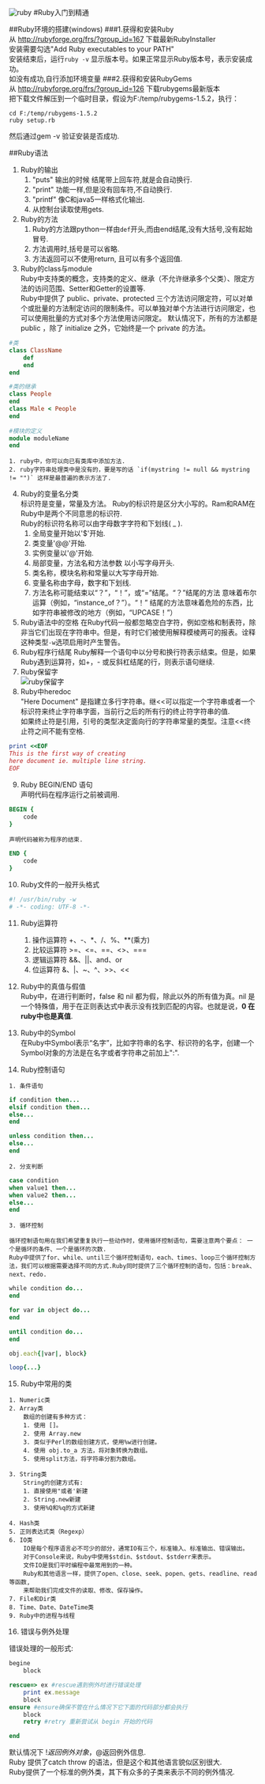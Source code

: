 ![ruby](./res/YyupAwF.jpg)
#Ruby入门到精通

##Ruby环境的搭建(windows)
###1.获得和安装Ruby  
从 http://rubyforge.org/frs/?group_id=167 下载最新RubyInstaller    
安装需要勾选"Add Ruby executables to your PATH"  
安装结束后，运行`ruby -v` 显示版本号。如果正常显示Ruby版本号，表示安装成功。  
如没有成功,自行添加环境变量
###2.获得和安装RubyGems  
从 http://rubyforge.org/frs/?group_id=126 下载rubygems最新版本  
把下载文件解压到一个临时目录，假设为F:/temp/rubygems-1.5.2，执行：  

	cd F:/temp/rubygems-1.5.2  
	ruby setup.rb
  
然后通过gem -v 验证安装是否成功.  


##Ruby语法

1. Ruby的输出  
	1. "puts" 输出的时候 结尾带上回车符,就是会自动换行.   
	2. "print" 功能一样,但是没有回车符,不自动换行.   
	3. "printf" 像C和java5一样格式化输出.  
	4. 从控制台读取使用gets.  
2. Ruby的方法
	1. Ruby的方法跟python一样由`def`开头,而由end结尾,没有大括号,没有起始冒号.  
	2. 方法调用时,括号是可以省略.
    3. 方法返回可以不使用return, 且可以有多个返回值.
3. Ruby的class与module  
	Ruby中支持类的概念，支持类的定义、继承（不允许继承多个父类）、限定方法的访问范围、Setter和Getter的设置等.  
	Ruby中提供了 public、private、protected 三个方法访问限定符，可以对单个或批量的方法制定访问的限制条件。可以单独对单个方法进行访问限定，也可以使用批量的方式对多个方法使用访问限定。
    默认情况下，所有的方法都是 public ，除了 initialize 之外，它始终是一个 private 的方法。  

```ruby  
#类
class ClassName  
	def   
	end  
end  

#类的继承   
class People   
end  
class Male < People  
end 
	
#模块的定义
module moduleName  
end  
```   
    
	1. ruby中，你可以向已有类库中添加方法.  
	2. ruby字符串处理类中是没有的，要是写的话 `if(mystring != null && mystring != "")` 这样是最普遍的表示方法了.
 
4. Ruby的变量名分类  
	标识符是变量，常量及方法。 Ruby的标识符是区分大小写的。Ram和RAM在Ruby中是两个不同意思的标识符.    
	Ruby的标识符名称可以由字母数字字符和下划线( _ ).  
	1. 全局变量开始以'$'开始.  
	2. 类变量'@@'开始.  
	3. 实例变量以'@'开始.
	4. 局部变量，方法名和方法参数 以小写字母开头.  
	5. 类名称，模块名称和常量以大写字母开始.  
	6. 变量名称由字母，数字和下划线.  
	7. 方法名称可能结束以“？”，“！”，或“=”结尾。“？”结尾的方法 意味着布尔运算（例如，“in​​stance_of？”）。“！” 结尾的方法意味着危险的东西，比如字符串被修改的地方（例如，“UPCASE！”）
5. Ruby语法中的空格
	在Ruby代码一般都忽略空白字符，例如空格和制表符，除非当它们出现在字符串中。但是，有时它们被使用解释模棱两可的报表。诠释这种类型`-w`选项启用时产生警告。  
6. Ruby程序行结尾
	Ruby解释一个语句中以分号和换行符表示结束。但是，如果Ruby遇到运算符，如+，- 或反斜杠结尾的行，则表示语句继续.
7. Ruby保留字  
	![ruby保留字](./res/MYdgEt6.jpg)    
8. Ruby中heredoc  
	"Here Document" 是指建立多行字符串。继<<可以指定一个字符串或者一个标识符来终止字符串字面，当前行之后的所有行的终止符字符串的值.  
	如果终止符是引用，引号的类型决定面向行的字符串常量的类型。注意<<终止符之间不能有空格.

```ruby    
print <<EOF     
This is the first way of creating    
here document ie. multiple line string.    
EOF    
```  

9. Ruby BEGIN/END 语句   
	声明代码在程序运行之前被调用.  

```ruby  
BEGIN {
	code
}
```
	声明代码被称为程序的结束. 
```ruby  
END {
	code
}
```

10. Ruby文件的一般开头格式  

```ruby 
#! /usr/bin/ruby -w   
# -*- coding: UTF-8 -*-  
```
11. Ruby运算符  
	1. 操作运算符 +、-、*、/、%、**(乘方)  
	2. 比较运算符 >=、<=、==、<>、===  
	3. 逻辑运算符 &&、||、and、or  
	4. 位运算符   &、|、~、^、>>、<<  

12. Ruby中的真值与假值  
	Ruby中，在进行判断时，false 和 nil 都为假，除此以外的所有值为真。nil 是一个特殊值，用于在正则表达式中表示没有找到匹配的内容。也就是说，**0 在ruby中也是真值**.  
13. Ruby中的Symbol  
	在Ruby中Symbol表示“名字”，比如字符串的名字、标识符的名字，创建一个Symbol对象的方法是在名字或者字符串之前加上":".  
14. Ruby控制语句  
		
> 

 	1. 条件语句  

```ruby   
if condition then...    
elsif condition then...    
else...    
end      
```  

```ruby       
unless condition then...    
else...    
end      
```  

	2. 分支判断  

```ruby  
case condition  
when value1 then...  
when value2 then...   
else...  
end  
```

	3. 循环控制  

	循环控制语句用在我们希望重复执行一些动作时，使用循环控制语句，需要注意两个要点： 一个是循环的条件、一个是循环的次数.    
	Ruby中提供了for、while、until三个循环控制语句，each、times、loop三个循环控制方法，我们可以根据需要选择不同的方式.Ruby同时提供了三个循环控制的语句，包括：break、next、redo.  

```ruby    
while condition do...  
end
```  
```ruby    
for var in object do...  
end
```  
```ruby    
until condition do...  
end
```  
```ruby    
obj.each{|var|, block}  
```  
```ruby    
loop{...}   
```  
 15. Ruby中常用的类

	1. Numeric类  
	2. Array类  
		数组的创建有多种方式：
		1. 使用 []。
		2. 使用 Array.new
		3. 类似于Perl的数组创建方式，使用%w进行创建。
		4. 使用 obj.to_a 方法，将对象转换为数组。
		5. 使用split方法，将字符串分割为数组。

	3. String类  
		String的创建方式有:  
		1. 直接使用"或者'新建
     	2. String.new新建
     	3. 使用%Q和%q的方式新建

	4. Hash类  
	5. 正则表达式类（Regexp）  
	6. IO类  
		IO是每个程序语言必不可少的部分，通常IO有三个，标准输入、标准输出、错误输出。
		对于Console来说，Ruby中使用$stdin、$stdout、$stderr来表示。
		文件IO是我们平时编程中最常用到的一种。
		Ruby和其他语言一样，提供了open、close、seek、popen、gets、readline、read等函数,
		来帮助我们完成文件的读取、修改、保存操作。
	7. File和Dir类  
	8. Time、Date、DateTime类  
	9. Ruby中的进程与线程  

16. 错误与例外处理

错误处理的一般形式:  

```ruby  
begine
	block

rescue=> ex #rescue遇到例外时进行错误处理
	print ex.message
	block
ensure #ensure确保不管在什么情况下它下面的代码部分都会执行
	block
	retry #retry 重新尝试从 begin 开始的代码

end
```

默认情况下 $!返回例外对象，$@返回例外信息.    
Ruby 提供了catch throw 的语法，但是这个和其他语言貌似区别很大.    
Ruby提供了一个标准的例外类，其下有众多的子类来表示不同的例外情况.    
